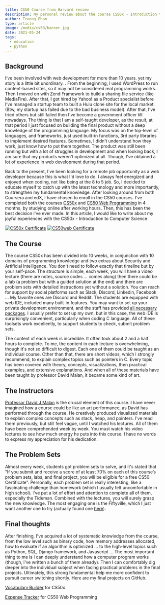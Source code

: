 ```yaml
---
title: CS50 Course from Harvard review
description: My personal review about the course CS50x - Introduction to Computer Science from Harvard
author: Truong Phan
type: article
image: /media/cs50/banner.jpg
date: 2021-05-24
tags:
  - education
  - python
---
```


## Background

I’ve been involved with web development for more than 10 years. yet my story is a little bit unordinary. . From the beginning, I used WordPress to run content-based sites, so it may not be considered real programming works. Then I moved on with Zend Framework to build a sharing file service (like MediaFire). After that, I got hired by Yahoo! as a Product specialist before I’ve managed a startup team to built a Hulu clone site for the local market. (Btw, my startup has failed due to the bad business model). After that, I’ve tried others but still failed then I've become a government officer till nowadays. The thing is that I am a self-taught developer, as the result, at that period I just focused on building the final product without a deep knowledge of the programming language. My focus was on the top-level of languages, and frameworks, just used built-in functions, 3rd party libraries to implement desired features. Sometimes, I didn't understand how they work, just know how to put them together. The product was still been running but with a lot of struggles in development and when looking back, I am sure that my products weren't optimized at all. Though, I've obtained a lot of experience in web development during that period.

Back to the present, I've been looking for a remote job opportunity as a web developer because this is what I'd love to do. I always feel energized and enjoyed when coding, not like being at the 8 to 5 job. So, I decided to educate myself to catch up with the latest technology and more importantly, to strengthen my fundamental knowledge. After looking around from both Coursera and edX, I have chosen to enroll in the CS50 courses. I've completed both the courses [CS50x](https://www.edx.org/course/introduction-computer-science-harvardx-cs50x) and [CS50 Web Programming](https://www.edx.org/course/cs50s-web-programming-with-python-and-javascript)  in 4 months, by studying online after working hours. Then, this has been the best decision I've ever made. In this article, I would like to write about my joyful experiences with the CS50x - Introduction to Computer Science

[![CS50x Certificate](https://storage.googleapis.com/techika-media/images/CS50/CS50w_tn.jpg)](https://cs50.harvard.edu/certificates/c2d153ab-0c32-497f-9f77-85e694254938)
[![CS50web Certificate](https://storage.googleapis.com/techika-media/images/CS50/CS50x_tn.jpg)](https://cs50.harvard.edu/certificates/e2225641-fa82-4656-8203-c6ccfd20e89d)

## The Course

The course CS50x has been divided into 10 weeks, in conjunction with 10 domains of programming knowledge and two extras about Security and Artificial Intelligence. You don't need to follow exactly that timeline but by your self-pace. The structure is simple, each week, you will have a video lecture (there are notes, source codes ... comes along) then there could be a lab (a problem but with a guided solution at the end) and there are problem sets with detailed instructions yet without a solution. You can reach for support by social platforms such as Slack, Discord, Linkedin, Facebook ... My favorite ones are Discord and Reddit. The students are equipped with web IDE, included many built-in features. You may want to set up your private development environment, and the staff has provided [all necessary packages](https://cs50.readthedocs.io/). I usually prefer to set up my own, but in this case, the web IDE is surprisingly convenient, particularly when coding C language. All of these toolsets work excellently, to support students to check, submit problem sets. 

The content of each week is incredible. It often took about 2 and a half hours to complete. To me, the content in each lecture is overwhelming, though it's not so difficult to digest. Each one of them could be taught as an individual course. Other than that, there are short videos, which I strongly recommend, to explain complex topics such as pointers in C. Every topic has been covered with theory, concepts, visualizations, then practical examples, and extensive explanations. And when all of these materials have been taught by professor David Malan, it became some kind of art.

## The Instructors

[Professor David J Malan](https://twitter.com/davidjmalan) is the crucial element of this course. I have never imagined how a course could be like an art performance, as David has performed through the course. He creatively produced visualized materials to explain complex concepts such as stack, heap, and pointers. I've read them previously, but still feel vague, until I watched his lectures. All of them have been comprehended week by week. You must watch his video lectures to see how much energy he puts into this course. I have no words to express my appreciation for his dedication.

## The Problem Sets

Almost every week, students got problem sets to solve, and it's stated that "If you submit and receive a score of at least 70% on each of this course’s problem sets, labs, and final project, you will be eligible for a free CS50 Certificate". Personally, each problem set is really interesting, like a fascinating challenge than homework (which I usually felt uncomfortable in high school). I've put a lot of effort and attention to complete all of them, especially the Tideman. Combined with the lectures, you will surely grasp the new knowledge. The most engaging one is the Fiftyville, which I just want another one to try (actually found one [here](https://mystery.knightlab.com/)).

## Final thoughts

After finishing, I've acquired a lot of systematic knowledge from the course, from the low level such as binary code, how memory addresses allocated, how to evaluate if an algorithm is optimized ... to the high-level topics such as Python, SQL, Django framework, and Javascript ... The most important thing to me is I can deeply understand how a computer program works (though, I've written a bunch of them already). Then I can comfortably dig deeper into the individual subject when facing practical problems in the final projects. Ultimately, this strong fundamental help me more confident to pursuit career switching shortly. Here are my final projects on GitHub.

[Vocabulary Builder](https://github.com/infantiablue/voca) for CS50x

[Expense Tracker](https://github.com/infantiablue/expensify) for CS50 Web Programming
